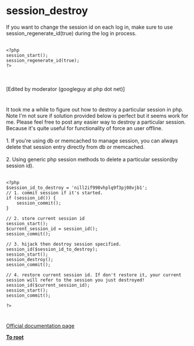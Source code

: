 # session_destroy



If you want to change the session id on each log in, make sure to use session_regenerate_id(true) during the log in process.<br><br>

```
<?php
session_start();
session_regenerate_id(true);
?>
```
<br><br>[Edited by moderator (googleguy at php dot net)]  

#

It took me a while to figure out how to destroy a particular session in php. Note I&apos;m not sure if solution provided below is perfect but it seems work for me. Please feel free to post any easier way to destroy a particular session. Because it&apos;s quite useful for functionality of force an user offline.<br><br>1. If you&apos;re using db or memcached to manage session, you can always delete that session entry directly from db or memcached.<br><br>2. Using generic php session methods to delete a particular session(by session id).<br><br>

```
<?php
$session_id_to_destroy = 'nill2if998vhplq9f3pj08vjb1';
// 1. commit session if it's started.
if (session_id()) {
    session_commit();
}

// 2. store current session id
session_start();
$current_session_id = session_id();
session_commit();

// 3. hijack then destroy session specified.
session_id($session_id_to_destroy);
session_start();
session_destroy();
session_commit();

// 4. restore current session id. If don't restore it, your current session will refer to the session you just destroyed!
session_id($current_session_id);
session_start();
session_commit();

?>
```
  

#

[Official documentation page](https://www.php.net/manual/en/function.session-destroy.php)

**[To root](/README.md)**